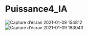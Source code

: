# Puissance4_IA
![Capture d’écran 2021-01-09 154812](https://user-images.githubusercontent.com/12375106/104104486-ce0eec80-52a8-11eb-83a0-04f04161c600.png)
![Capture d’écran 2021-01-09 183043](https://user-images.githubusercontent.com/12375106/104104490-d1a27380-52a8-11eb-8145-a32fe346b397.png)
